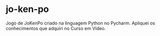# jo-ken-po
Jogo de JoKenPo criado na linguagem Python no Pycharm. Apliquei os conhecimentos que adquiri no Curso em Vídeo.
